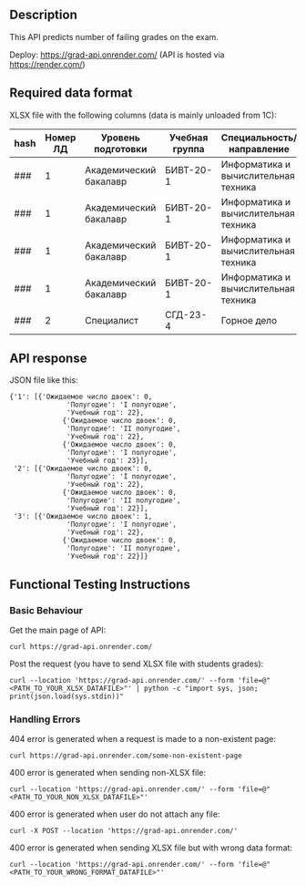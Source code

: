 ## Description

This API predicts number of failing grades on the exam.

Deploy: https://grad-api.onrender.com/ (API is hosted via https://render.com/)

## Required data format

XLSX file with the following columns (data is mainly unloaded from 1C):

| hash | Номер ЛД | Уровень подготовки | Учебная группа | Специальность/направление | Учебный год | Полугодие | Дисциплина | Оценка (без пересдач) | Оценка (успеваемость) |
|---|---|---|---|---|---|---|---|---|---|
| ### |	1	| Академический бакалавр |	БИВТ-20-1 | 	Информатика и вычислительная техника | 	2020 - 2021	| I полугодие | История | зачтено | зачтено |
| ### |	1	| Академический бакалавр |	БИВТ-20-1 | 	Информатика и вычислительная техника | 	2020 - 2021	| II полугодие | Иностранный язык | Удовлетворительно | Удовлетворительно |
| ### |	1	| Академический бакалавр |	БИВТ-20-1 | 	Информатика и вычислительная техника | 	2022 - 2023	| I полугодие | Теория графов | Неудовлетворительно | Хорошо |
| ### |	1	| Академический бакалавр |	БИВТ-20-1 | 	Информатика и вычислительная техника | 	2022 - 2023	| II полугодие | Сетевые технологии | Неявка | Отлично |
| ### |	2	| Специалист |	СГД-23-4 | 	Горное дело | 2023-2024	| I полугодие | 	Геодезия	| Неявка | Удовлетворительно |

## API response

JSON file like this:

```
{'1': [{'Ожидаемое число двоек': 0,
              'Полугодие': 'I полугодие',
              'Учебный год': 22},
             {'Ожидаемое число двоек': 0,
              'Полугодие': 'II полугодие',
              'Учебный год': 22},
             {'Ожидаемое число двоек': 0,
              'Полугодие': 'I полугодие',
              'Учебный год': 23}],
 '2': [{'Ожидаемое число двоек': 0,
              'Полугодие': 'I полугодие',
              'Учебный год': 22},
             {'Ожидаемое число двоек': 0,
              'Полугодие': 'II полугодие',
              'Учебный год': 22}],
 '3': [{'Ожидаемое число двоек': 1,
              'Полугодие': 'I полугодие',
              'Учебный год': 22},
             {'Ожидаемое число двоек': 0,
              'Полугодие': 'II полугодие',
              'Учебный год': 22}]}
```

## Functional Testing Instructions

### Basic Behaviour

Get the main page of API:
```
curl https://grad-api.onrender.com/
```

Post the request (you have to send XLSX file with students grades):
```
curl --location 'https://grad-api.onrender.com/' --form 'file=@"<PATH_TO_YOUR_XLSX_DATAFILE>"' | python -c "import sys, json; print(json.load(sys.stdin))"
```

### Handling Errors

404 error is generated when a request is made to a non-existent page:
```
curl https://grad-api.onrender.com/some-non-existent-page
```

400 error is generated when sending non-XLSX file:
```
curl --location 'https://grad-api.onrender.com/' --form 'file=@"<PATH_TO_YOUR_NON_XLSX_DATAFILE>"'
```

400 error is generated when user do not attach any file:
```
curl -X POST --location 'https://grad-api.onrender.com/'
```

400 error is generated when sending XLSX file but with wrong data format:
```
curl --location 'https://grad-api.onrender.com/' --form 'file=@"<PATH_TO_YOUR_WRONG_FORMAT_DATAFILE>"'
```

